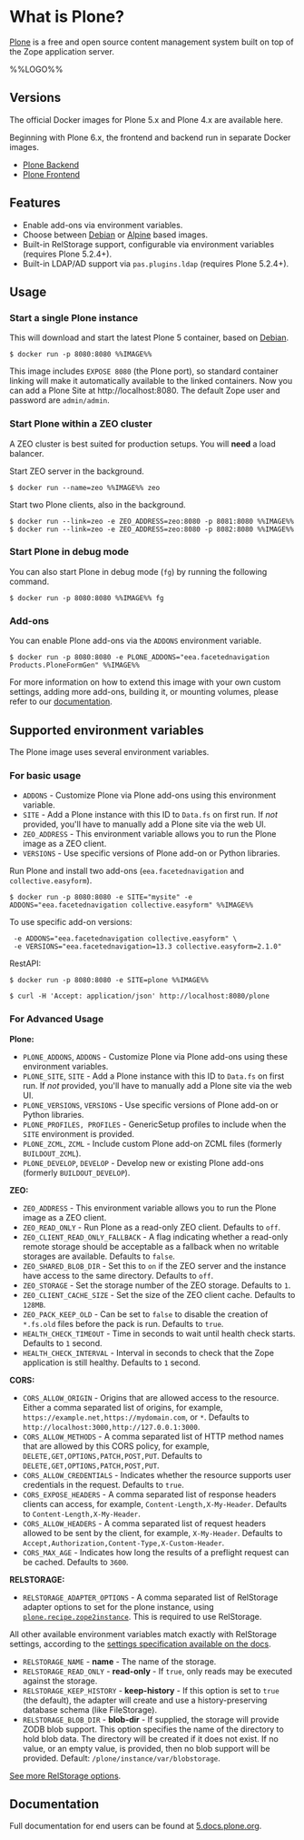 # What is Plone?

[Plone](https://plone.org) is a free and open source content management system built on top of the Zope application server.

%%LOGO%%

## Versions

The official Docker images for Plone 5.x and Plone 4.x are available here.

Beginning with Plone 6.x, the frontend and backend run in separate Docker images.

-   [Plone Backend](https://github.com/plone/plone-backend)
-   [Plone Frontend](https://github.com/plone/plone-frontend)

## Features

-   Enable add-ons via environment variables.
-   Choose between [Debian](https://www.debian.org/) or [Alpine](http://www.alpinelinux.org/) based images.
-   Built-in RelStorage support, configurable via environment variables (requires Plone 5.2.4+).
-   Built-in LDAP/AD support via `pas.plugins.ldap` (requires Plone 5.2.4+).

## Usage

### Start a single Plone instance

This will download and start the latest Plone 5 container, based on [Debian](https://www.debian.org/).

```console
$ docker run -p 8080:8080 %%IMAGE%%
```

This image includes `EXPOSE 8080` (the Plone port), so standard container linking will make it automatically available to the linked containers. Now you can add a Plone Site at http://localhost:8080. The default Zope user and password are `admin/admin`.

### Start Plone within a ZEO cluster

A ZEO cluster is best suited for production setups. You will **need** a load balancer.

Start ZEO server in the background.

```console
$ docker run --name=zeo %%IMAGE%% zeo
```

Start two Plone clients, also in the background.

```console
$ docker run --link=zeo -e ZEO_ADDRESS=zeo:8080 -p 8081:8080 %%IMAGE%%
$ docker run --link=zeo -e ZEO_ADDRESS=zeo:8080 -p 8082:8080 %%IMAGE%%
```

### Start Plone in debug mode

You can also start Plone in debug mode (`fg`) by running the following command.

```console
$ docker run -p 8080:8080 %%IMAGE%% fg
```

### Add-ons

You can enable Plone add-ons via the `ADDONS` environment variable.

```console
$ docker run -p 8080:8080 -e PLONE_ADDONS="eea.facetednavigation Products.PloneFormGen" %%IMAGE%%
```

For more information on how to extend this image with your own custom settings, adding more add-ons, building it, or mounting volumes, please refer to our [documentation](https://5.docs.plone.org/manage/docker/docs/index.html).

## Supported environment variables

The Plone image uses several environment variables.

### For basic usage

-   `ADDONS` - Customize Plone via Plone add-ons using this environment variable.
-   `SITE` - Add a Plone instance with this ID to `Data.fs` on first run. If _not_ provided, you'll have to manually add a Plone site via the web UI.
-   `ZEO_ADDRESS` - This environment variable allows you to run the Plone image as a ZEO client.
-   `VERSIONS` - Use specific versions of Plone add-on or Python libraries.

Run Plone and install two add-ons (`eea.facetednavigation` and `collective.easyform`).

```console
$ docker run -p 8080:8080 -e SITE="mysite" -e ADDONS="eea.facetednavigation collective.easyform" %%IMAGE%%
```

To use specific add-on versions:

```console
 -e ADDONS="eea.facetednavigation collective.easyform" \
 -e VERSIONS="eea.facetednavigation=13.3 collective.easyform=2.1.0"
```

RestAPI:

```console
$ docker run -p 8080:8080 -e SITE=plone %%IMAGE%%

$ curl -H 'Accept: application/json' http://localhost:8080/plone
```

### For Advanced Usage

**Plone:**

-   `PLONE_ADDONS`, `ADDONS` - Customize Plone via Plone add-ons using these environment variables.
-   `PLONE_SITE`, `SITE` - Add a Plone instance with this ID to `Data.fs` on first run. If _not_ provided, you'll have to manually add a Plone site via the web UI.
-   `PLONE_VERSIONS`, `VERSIONS` - Use specific versions of Plone add-on or Python libraries.
-   `PLONE_PROFILES, PROFILES` - GenericSetup profiles to include when the `SITE` environment is provided.
-   `PLONE_ZCML`, `ZCML` - Include custom Plone add-on ZCML files (formerly `BUILDOUT_ZCML`).
-   `PLONE_DEVELOP`, `DEVELOP` - Develop new or existing Plone add-ons (formerly `BUILDOUT_DEVELOP`).

**ZEO:**

-   `ZEO_ADDRESS` - This environment variable allows you to run the Plone image as a ZEO client.
-   `ZEO_READ_ONLY` - Run Plone as a read-only ZEO client. Defaults to `off`.
-   `ZEO_CLIENT_READ_ONLY_FALLBACK` - A flag indicating whether a read-only remote storage should be acceptable as a fallback when no writable storages are available. Defaults to `false`.
-   `ZEO_SHARED_BLOB_DIR` - Set this to `on` if the ZEO server and the instance have access to the same directory. Defaults to `off`.
-   `ZEO_STORAGE` - Set the storage number of the ZEO storage. Defaults to `1`.
-   `ZEO_CLIENT_CACHE_SIZE` - Set the size of the ZEO client cache. Defaults to `128MB`.
-   `ZEO_PACK_KEEP_OLD` - Can be set to `false` to disable the creation of `*.fs.old` files before the pack is run. Defaults to `true`.
-   `HEALTH_CHECK_TIMEOUT` - Time in seconds to wait until health check starts. Defaults to `1` second.
-   `HEALTH_CHECK_INTERVAL` - Interval in seconds to check that the Zope application is still healthy. Defaults to `1` second.

**CORS:**

-   `CORS_ALLOW_ORIGIN` - Origins that are allowed access to the resource. Either a comma separated list of origins, for example, `https://example.net,https://mydomain.com`, or `*`. Defaults to `http://localhost:3000,http://127.0.0.1:3000`.
-   `CORS_ALLOW_METHODS` - A comma separated list of HTTP method names that are allowed by this CORS policy, for example, `DELETE,GET,OPTIONS,PATCH,POST,PUT`. Defaults to `DELETE,GET,OPTIONS,PATCH,POST,PUT`.
-   `CORS_ALLOW_CREDENTIALS` - Indicates whether the resource supports user credentials in the request. Defaults to `true`.
-   `CORS_EXPOSE_HEADERS` - A comma separated list of response headers clients can access, for example, `Content-Length,X-My-Header`. Defaults to `Content-Length,X-My-Header`.
-   `CORS_ALLOW_HEADERS` - A comma separated list of request headers allowed to be sent by the client, for example, `X-My-Header`. Defaults to `Accept,Authorization,Content-Type,X-Custom-Header`.
-   `CORS_MAX_AGE` - Indicates how long the results of a preflight request can be cached. Defaults to `3600`.

**RELSTORAGE:**

-   `RELSTORAGE_ADAPTER_OPTIONS` - A comma separated list of RelStorage adapter options to set for the plone instance, using [`plone.recipe.zope2instance`](https://relstorage.readthedocs.io/en/latest/configure-application.html#configuring-plone). This is required to use RelStorage.

All other available environment variables match exactly with RelStorage settings, according to the [settings specification available on the docs](https://relstorage.readthedocs.io/en/latest/relstorage-options.html).

-   `RELSTORAGE_NAME` - **name** - The name of the storage.
-   `RELSTORAGE_READ_ONLY` - **read-only** - If `true`, only reads may be executed against the storage.
-   `RELSTORAGE_KEEP_HISTORY` - **keep-history** - If this option is set to `true` (the default), the adapter will create and use a history-preserving database schema (like FileStorage).
-   `RELSTORAGE_BLOB_DIR` - **blob-dir** - If supplied, the storage will provide ZODB blob support. This option specifies the name of the directory to hold blob data. The directory will be created if it does not exist. If no value, or an empty value, is provided, then no blob support will be provided. Default: `/plone/instance/var/blobstorage`.

   [See more RelStorage options](https://relstorage.readthedocs.io/en/latest/relstorage-options.html).

## Documentation

Full documentation for end users can be found at [5.docs.plone.org](https://5.docs.plone.org/manage/docker/docs/index.html).
